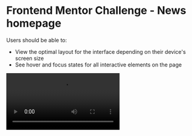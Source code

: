 # Frontend Mentor Challenge - News homepage

Users should be able to:

- View the optimal layout for the interface depending on their device's screen size
- See hover and focus states for all interactive elements on the page

![Responsive Preview](https://i.imgur.com/fzFxPVV.mp4)